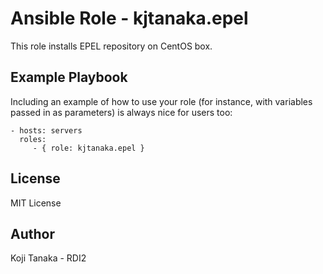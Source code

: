 Ansible Role - kjtanaka.epel
============================

This role installs EPEL repository on CentOS box.

Example Playbook
----------------

Including an example of how to use your role (for instance, with variables passed in as parameters) is always nice for users too:

    - hosts: servers
      roles:
         - { role: kjtanaka.epel }

License
-------

MIT License

Author
------
Koji Tanaka - RDI2
